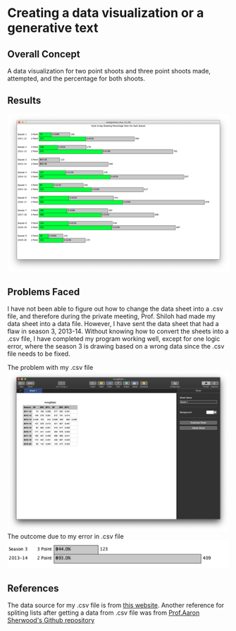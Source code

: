 # Creating a data visualization or a generative text
## Overall Concept
A data visualization for two point shoots and three point shoots made, attempted, and the percentage for both shoots.

## Results
![](Media/stats.png)

## Problems Faced
I have not been able to figure out how to change the data sheet into a .csv file, and therefore during the private meeting, Prof. Shiloh had made my data sheet into a data file. However, I have sent the data sheet that had a flaw in season 3, 2013-14. Without knowing how to convert the sheets into a .csv file, I have completed my program working well, except for one logic error, where the season 3 is drawing based on a wrong data since the .csv file needs to be fixed.

The problem with my .csv file
![](Media/data.png)
The outcome due to my error in .csv file
![](Media/logicError.png)

## References
The data source for my .csv file is from [this website](https://www.basketball-reference.com/players/i/irvinky01.html).
Another reference for spliting lists after getting a data from .csv file was from [Prof.Aaron Sherwood's Github repository](https://github.com/aaronsherwood/introduction_interactive_media/blob/master/processingExamples/textExamples/splitCommas/splitCommas.pde)
